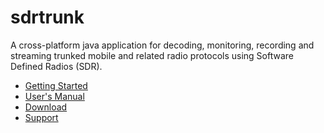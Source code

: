 # sdrtrunk
A cross-platform java application for decoding, monitoring, recording and streaming trunked mobile and related radio protocols using Software Defined Radios (SDR).

* [Getting Started](GettingStarted)
* [User's Manual](UserManual)
* [Download](https://drive.google.com/folderview?id=0B7BHsssXUq8eOHBTNndCczZTd0k&usp=sharing)
* [Support](https://groups.google.com/forum/#!forum/sdrtrunk)

<script>
  (function(i,s,o,g,r,a,m){i['GoogleAnalyticsObject']=r;i[r]=i[r]||function(){
  (i[r].q=i[r].q||[]).push(arguments)},i[r].l=1*new Date();a=s.createElement(o),
  m=s.getElementsByTagName(o)[0];a.async=1;a.src=g;m.parentNode.insertBefore(a,m)
  })(window,document,'script','//www.google-analytics.com/analytics.js','ga');

  ga('create', 'UA-67489234-1', 'auto');
  ga('send', 'pageview');

</script>
